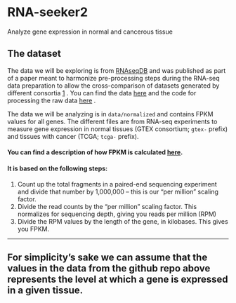 # RNA-seeker2
Analyze gene expression in normal and cancerous tissue


## The dataset
The data we will be exploring is from [RNAseqDB](https://github.com/mskcc/RNAseqDB) and was published as part of a paper meant to harmonize pre-processing steps during the RNA-seq data preparation to allow the cross-comparison of datasets generated by different consortia [1](https://www.nature.com/articles/sdata201861) . You can find the data [here](https://github.com/mskcc/RNAseqDB/tree/master/data) and the code for processing the raw data [here](https://github.com/mskcc/RNAseqDB) . 

The data we will be analyzing is in `data/normalized` and contains FPKM values for all genes. The different files are from RNA-seq experiments to measure gene expression in normal tissues (GTEX consortium; `gtex-` prefix) and tissues with cancer (TCGA; `tcga-` prefix). 

#### You can find a description of how FPKM is calculated [here](https://www.rna-seqblog.com/rpkm-fpkm-and-tpm-clearly-explained/). 

#### It is based on the following steps:

1. Count up the total fragments in a paired-end sequencing experiment and divide that number by 1,000,000 – this is our “per million” scaling factor.
2. Divide the read counts by the “per million” scaling factor. This normalizes for sequencing depth, giving you reads per million (RPM)
3. Divide the RPM values by the length of the gene, in kilobases. This gives you FPKM.

---

## For simplicity’s sake we can assume that the values in the data from the github repo above represents the level at which a gene is expressed in a given tissue. 

